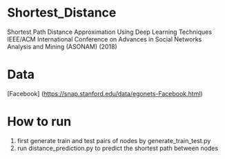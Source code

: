 # Shortest_Distance
Shortest Path Distance Approximation Using Deep Learning Techniques <br />
IEEE/ACM International Conference on Advances in Social Networks Analysis and Mining (ASONAM) (2018)<br />
# Data
[Facebook] (https://snap.stanford.edu/data/egonets-Facebook.html) <br />
# How to run
1) first generate train and test pairs of nodes by generate_train_test.py <br />
2) run distance_prediction.py to predict the shortest path between nodes<br />

